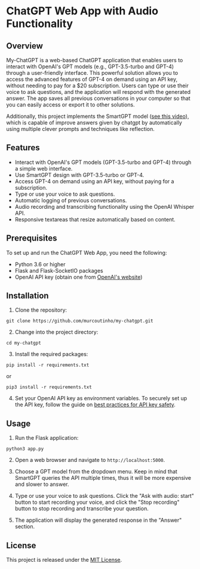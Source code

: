 # ChatGPT Web App with Audio Functionality

## Overview

My-ChatGPT is a web-based ChatGPT application that enables users to interact with OpenAI's GPT models (e.g., GPT-3.5-turbo and GPT-4) through a user-friendly interface. This powerful solution allows you to access the advanced features of GPT-4 on demand using an API key, without needing to pay for a $20 subscription. Users can type or use their voice to ask questions, and the application will respond with the generated answer. The app saves all previous conversations in your computer so that you can easily access or export it to other solutions.

Additionally, this project implements the SmartGPT model ([see this video](https://www.youtube.com/watch?v=wVzuvf9D9BU&t=866s)), which is capable of improve answers given by chatgpt by automatically using multiple clever prompts and techniques like reflection.

## Features

- Interact with OpenAI's GPT models (GPT-3.5-turbo and GPT-4) through a simple web interface.
- Use SmartGPT design with GPT-3.5-turbo or GPT-4.
- Access GPT-4 on demand using an API key, without paying for a subscription.
- Type or use your voice to ask questions.
- Automatic logging of previous conversations.
- Audio recording and transcribing functionality using the OpenAI Whisper API.
- Responsive textareas that resize automatically based on content.

## Prerequisites

To set up and run the ChatGPT Web App, you need the following:

- Python 3.6 or higher
- Flask and Flask-SocketIO packages
- OpenAI API key (obtain one from [OpenAI's website](https://beta.openai.com/signup/))

## Installation

1. Clone the repository:

```
git clone https://github.com/murcoutinho/my-chatgpt.git
```

2. Change into the project directory:

```
cd my-chatgpt
```

3. Install the required packages:

```
pip install -r requirements.txt
```
or
```
pip3 install -r requirements.txt
```

4. Set your OpenAI API key as environment variables. To securely set up the API key, follow the guide on [best practices for API key safety](https://help.openai.com/en/articles/5112595-best-practices-for-api-key-safety).


## Usage

1. Run the Flask application:

```
python3 app.py
```

2. Open a web browser and navigate to `http://localhost:5000`.

3. Choose a GPT model from the dropdown menu. Keep in mind that SmartGPT queries the API multiple times, thus it will be more expensive and slower to answer.

4. Type or use your voice to ask questions. Click the "Ask with audio: start" button to start recording your voice, and click the "Stop recording" button to stop recording and transcribe your question.

5. The application will display the generated response in the "Answer" section.

## License

This project is released under the [MIT License](LICENSE).
